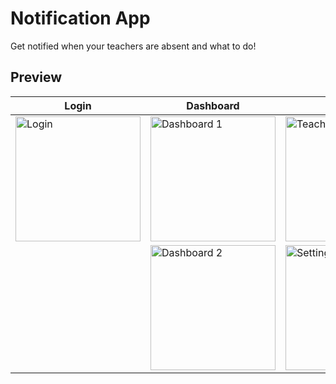 # Notification App
Get notified when your teachers are absent and what to do!

## Preview
| Login | Dashboard | Other | Admin |
| --- | --- | --- | --- |
| <img src="https://cdn.discordapp.com/attachments/966072362283991131/988317478109200384/unknown.png?size=4096" alt="Login" width="200"/> | <img src="https://cdn.discordapp.com/attachments/966072362283991131/988317529258750032/unknown.png?size=4096" alt="Dashboard 1" width="200"/> | <img src="https://media.discordapp.net/attachments/966072362283991131/988317941328134184/unknown.png" alt="Teacher Select" width="200"/> | <img src="https://media.discordapp.net/attachments/966072362283991131/988318105023442974/unknown.png" alt="Input Absence Information" width="200"/> |
|  | <img src="https://cdn.discordapp.com/attachments/966072362283991131/988317587106574426/unknown.png?size=4096" alt="Dashboard 2" width="200"/> | <img src="https://cdn.discordapp.com/attachments/966072362283991131/988318121855160330/unknown.png?size=4096" alt="Settings" width="200"/> | <img src="https://cdn.discordapp.com/attachments/966072362283991131/988318088854396968/unknown.png?size=4096" alt="Manage Teacher List and Accounts" width="200"/> |
